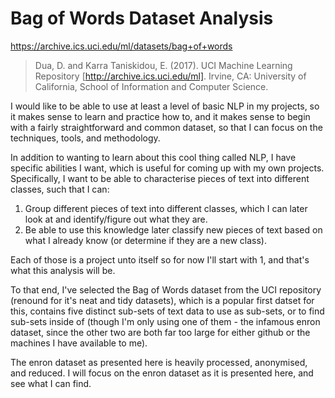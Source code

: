 # Bag of Words Dataset Analysis
https://archive.ics.uci.edu/ml/datasets/bag+of+words

>Dua, D. and Karra Taniskidou, E. (2017). UCI Machine Learning Repository [http://archive.ics.uci.edu/ml]. Irvine, CA: University of California, School of Information and Computer Science. 

I would like to be able to use at least a level of basic NLP in my projects, so it makes sense to learn and practice how to, and it makes sense to begin with a fairly straightforward and common dataset, so that I can focus on the techniques, tools, and methodology. 

In addition to wanting to learn about this cool thing called NLP, I have specific abilities I want, which is useful for coming up with my own projects. Specifically, I want to be able to characterise pieces of text into different classes, such that I can: 
1. Group different pieces of text into different classes, which I can later look at and identify/figure out what they are.
2. Be able to use this knowledge later classify new pieces of text based on what I already know (or determine if they are a new class).

Each of those is a project unto itself so for now I'll start with 1, and that's what this analysis will be. 

To that end, I've selected the Bag of Words dataset from the UCI repository (renound for it's neat and tidy datasets), which is a popular first datset for this, contains five distinct sub-sets of text data to use as sub-sets, or to find sub-sets inside of (though I'm only using one of them - the infamous enron dataset, since the other two are both far too large for either github or the machines I have available to me). 

The enron dataset as presented here is heavily processed, anonymised, and reduced. I will focus on the enron dataset as it is presented here, and see what I can find. 